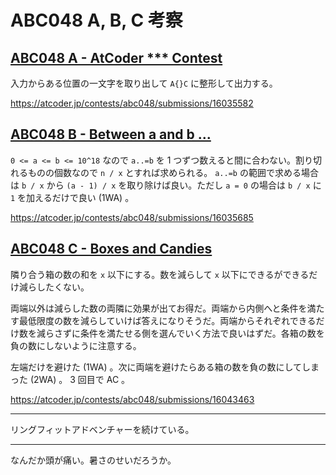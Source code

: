 # ABC048 A, B, C 考察

## [ABC048 A - AtCoder \*\*\* Contest](https://atcoder.jp/contests/abc048/tasks/abc048_a)

入力からある位置の一文字を取り出して `A{}C` に整形して出力する。

<https://atcoder.jp/contests/abc048/submissions/16035582>

## [ABC048 B - Between a and b ...](https://atcoder.jp/contests/abc048/tasks/abc048_b)

`0 <= a <= b <= 10^18` なので `a..=b` を 1 つずつ数えると間に合わない。割り切れるものの個数なので `n / x` とすれば求められる。 `a..=b` の範囲で求める場合は `b / x` から `(a - 1) / x` を取り除けば良い。ただし `a = 0` の場合は `b / x` に `1` を加えるだけで良い (1WA) 。

<https://atcoder.jp/contests/abc048/submissions/16035685>

## [ABC048 C - Boxes and Candies](https://atcoder.jp/contests/abc048/tasks/arc064_a)

隣り合う箱の数の和を `x` 以下にする。数を減らして `x` 以下にできるができるだけ減らしたくない。

両端以外は減らした数の両隣に効果が出てお得だ。両端から内側へと条件を満たす最低限度の数を減らしていけば答えになりそうだ。両端からそれぞれできるだけ数を減らさずに条件を満たせる側を選んでいく方法で良いはずだ。各箱の数を負の数にしないように注意する。

左端だけを避けた (1WA) 。次に両端を避けたらある箱の数を負の数にしてしまった (2WA) 。 3 回目で AC 。

<https://atcoder.jp/contests/abc048/submissions/16043463>

---

リングフィットアドベンチャーを続けている。

---

なんだか頭が痛い。暑さのせいだろうか。
